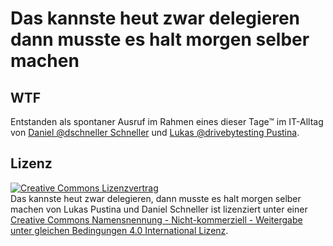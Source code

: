 Das kannste heut zwar delegieren dann musste es halt morgen selber machen
=========================================================================

## WTF
Entstanden als spontaner Ausruf im Rahmen eines dieser Tage™ im IT-Alltag von [Daniel @dschneller Schneller](https://twitter.com/dschneller) und [Lukas @drivebytesting Pustina](https://twitter.com/drivebytesting). 


## Lizenz
<a rel="license" href="http://creativecommons.org/licenses/by-nc-sa/4.0/"><img alt="Creative Commons Lizenzvertrag" style="border-width:0" src="https://i.creativecommons.org/l/by-nc-sa/4.0/88x31.png" /></a><br /><span xmlns:dct="http://purl.org/dc/terms/" href="http://purl.org/dc/dcmitype/Text" property="dct:title" rel="dct:type">Das kannste heut zwar delegieren, dann musste es halt morgen selber machen</span> von <span xmlns:cc="http://creativecommons.org/ns#" property="cc:attributionName">Lukas Pustina und Daniel Schneller</span> ist lizenziert unter einer <a rel="license" href="http://creativecommons.org/licenses/by-nc-sa/4.0/">Creative Commons Namensnennung - Nicht-kommerziell - Weitergabe unter gleichen Bedingungen 4.0 International Lizenz</a>.
